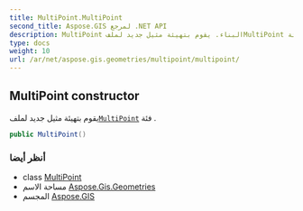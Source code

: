 ```yaml
---
title: MultiPoint.MultiPoint
second_title: Aspose.GIS لمرجع .NET API
description: MultiPoint البناء. يقوم بتهيئة مثيل جديد لملفMultiPoint فئة .
type: docs
weight: 10
url: /ar/net/aspose.gis.geometries/multipoint/multipoint/
---
```

## MultiPoint constructor

يقوم بتهيئة مثيل جديد لملف[`MultiPoint`](../) فئة .

```csharp
public MultiPoint()
```

### أنظر أيضا

* class [MultiPoint](../)
* مساحة الاسم [Aspose.Gis.Geometries](../../multipoint/)
* المجسم [Aspose.GIS](../../../)


